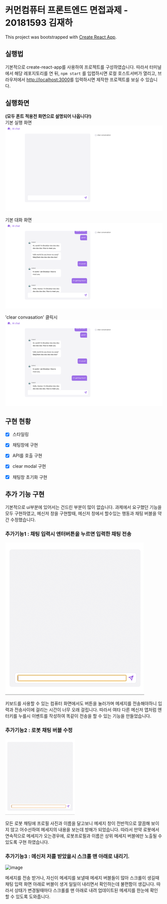 # 커먼컴퓨터 프론트엔드 면접과제 - 20181593 김재하

This project was bootstrapped with [Create React App](https://github.com/facebook/create-react-app).

## 실행법

기본적으로 create-react-app를 사용하여 프로젝트를 구성하였습니다. 따라서
터미널에서 해당 레포지토리를 연 뒤, `npm start` 를 입렵하시면 로컬 호스트서버가 열리고, 브라우저에서 [http://localhost:3000](http://localhost:3000)를 입력하시면 제작한 프로젝트를 보실 수 있습니다.

## 실행화면
**(모두 폰트 적용전 화면으로 설명되어 나옵니다!)**  
기본 실행 화면
 ![image](./readme_files/basic_screen.png)

기본 대화 화면
 ![image](./readme_files/basic_conversation.png)

'clear convasation' 클릭시
 ![image](./readme_files/basic_conversation.png)

 
## 구현 현황

* [x] 스타일링
* [x] 채팅창에 구현
* [x] API를 호출 구현
* [x] clear modal 구현
* [x] 채팅창 초기화 구현


## 추가 기능 구현
기본적으로 ui부분에 있어서는 건드린 부분이 많이 없습니다. 과제에서 요구했던 기능을 모두 구현하였고, 메신저 창을 구현할때, 메신저 창에서 할수있는 행동과 채팅 버블을 약간 수정했습니다.

### 추가기능1 : 채팅 입력시 엔터버튼을 누르면 입력한 채팅 전송

 ![image](./readme_files/enter_key.gif)

키보드를 사용할 수 있는 컴퓨터 화면에서도 버튼을 눌러가며 메세지를 전송해야하니 입력과 전송사이에 걸리는 시간이 너무 오래 걸립니다. 따라서 여타 다른 메신저 앱처럼 엔터키를 누를시 이벤트를 작성하여 똑같이 전송을 할 수 있는 기능을 만들었습니다.
 

### 추가기능2 : 로봇 채팅 버블 수정

 ![image](./readme_files/robot_bubble.gif)

 모든 로봇 채팅에 프로필 사진과 이름을 달고보니 메세지 창이 전반적으로 깔끔해 보이지 않고 어수선하여 메세지의 내용을 보는데 방해가 되었습니다. 따라서 만약 로봇에서 연속적으로 메세지가 오는경우에, 로봇프로필과 이름은 상위 메세지 버블에만 노출될 수 있도록 구현 하였습니다.

### 추가기능3 : 메신저 저를 받았을시 스크롤 맨 아래로 내리기.

 ![image](./readme_files/scroll_down.gif)

 메세지를 전송 받거나, 자신이 메세지를 보낼때 메세지 버블들이 많아 스크롤이 생길때 채팅 입력 화면 아래로 버블이 생겨 일일이 내리면서 확인하는데 불편함이 생깁니다. 따라서 상태가 변경될때마다 스크롤를 맨 아래로 내려 업데이트된 메세지를 한눈에 확인 할 수 있도록 도와줍니다.